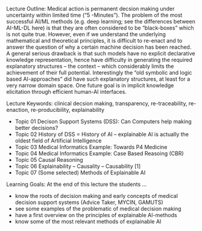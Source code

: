 Lecture Outline: Medical action is permanent decsion making under uncertainty within limited time (“5 -Minutes”). The problem of the most successful AI/ML methods (e.g. deep learning; see the differences between AI-ML-DL here) is that they are often considered to be “black-boxes” which is not quite true. However, even if we understand the underlying mathematical and theoretical principles, it is difficult to re-enact and to answer the question of why a certain machine decision has been reached. A general serious drawback is that such models have no explicit declarative knowledge representation, hence have difficulty in generating the required explanatory structures – the context – which considerably limits the achievement of their full potential. Interestingly the “old symbolic and logic based AI-approaches” did have such explanatory structures, at least for a very narrow domain space. One future goal is in implicit knowledge elicitation through efficient human-AI interfaces.

Lecture Keywords: clinical decsion making, transparency, re-traceability, re-enaction, re-producibility, explainability

* Topic 01 Decison Support Systems (DSS): Can Computers help making better decisions?
* Topic 02 History of DSS = History of AI – explainable AI is actually the oldest field of Artificial Intelligence
* Topic 03 Medical Informatics Example: Towards P4 Medicine
* Topic 04 Medical Informatics Example: Case Based Reasoing (CBR)
* Topic 05 Causal Reasoning
* Topic 06 Explainability – Causality – Causability [1]
* Topic 07 (Some selected) Methods of Explainable AI

Learning Goals: At the end of this lecture the students …
+ know the roots of decision making and early concepts of medical decision support systems (Advice Taker, MYCIN, GAMUTS)
+ see some examples of the problematic of medical decision making
+ have a first overview on the principles of explainable AI-methods
+ know some of the most relevant methods of explainable AI
